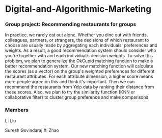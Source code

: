 # Digital-and-Algorithmic-Marketing

### Group project: Recommending restaurants for groups

In practice, we rarely eat out alone. Whether you dine out with friends, colleagues, partners, or
strangers, the decisions of which restaurant to choose are usually made by aggregating each
individuals' preferences and weights. As a result, a good recommendation system should
consider who you're together with and each individual’s decision weights.
To solve this problem, we plan to generalize the OkCupid matching function to make a better
recommendation system. Our new matching function will calculate the scores (as a vector) on
the group's weighted preferences for different restaurant attributes. For each attribute dimension,
a higher score means more people agree on this and think it's important. Then we can
recommend the restaurants from Yelp data by ranking their distance from these scores. Also, we
plan to try the similarity function (KNN or collaborative filter) to cluster group preference and
make comparisons

### Members

Li Liu 

Suresh Govindaraj 
Xi Zhao
